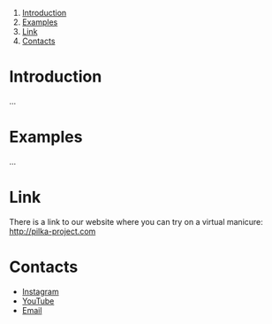 1. [Introduction](#introduction)
1. [Examples](#examples)
1. [Link](#link)
1. [Contacts](#contacts)

# Introduction
...

# Examples
...

# Link
There is a link to our website where you can try on a virtual manicure: http://pilka-project.com

# Contacts
- [Instagram](https://www.instagram.com/pilka_project/)
- [YouTube](https://www.youtube.com/channel/UCmmsrrrWf33pf17qiYBbN0Q)
- [Email](https://mail.google.com/mail/?view=cm&fs=1&to=pilka.proj@gmail.com)